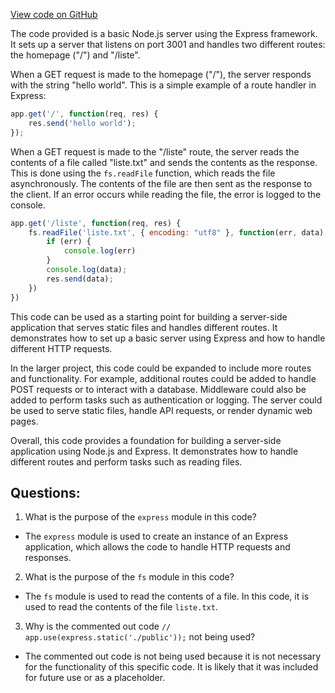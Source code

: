 [View code on GitHub](https://github.com/LaGuerrePiece/moonolith/server/index.js)

The code provided is a basic Node.js server using the Express framework. It sets up a server that listens on port 3001 and handles two different routes: the homepage ("/") and "/liste".

When a GET request is made to the homepage ("/"), the server responds with the string "hello world". This is a simple example of a route handler in Express:

```javascript
app.get('/', function(req, res) {
    res.send('hello world');
});
```

When a GET request is made to the "/liste" route, the server reads the contents of a file called "liste.txt" and sends the contents as the response. This is done using the `fs.readFile` function, which reads the file asynchronously. The contents of the file are then sent as the response to the client. If an error occurs while reading the file, the error is logged to the console.

```javascript
app.get('/liste', function(req, res) {
    fs.readFile('liste.txt', { encoding: "utf8" }, function(err, data) {
        if (err) {
            console.log(err)
        }
        console.log(data);
        res.send(data);
    })
})
```

This code can be used as a starting point for building a server-side application that serves static files and handles different routes. It demonstrates how to set up a basic server using Express and how to handle different HTTP requests.

In the larger project, this code could be expanded to include more routes and functionality. For example, additional routes could be added to handle POST requests or to interact with a database. Middleware could also be added to perform tasks such as authentication or logging. The server could be used to serve static files, handle API requests, or render dynamic web pages.

Overall, this code provides a foundation for building a server-side application using Node.js and Express. It demonstrates how to handle different routes and perform tasks such as reading files.
## Questions: 
 1. What is the purpose of the `express` module in this code?
- The `express` module is used to create an instance of an Express application, which allows the code to handle HTTP requests and responses.

2. What is the purpose of the `fs` module in this code?
- The `fs` module is used to read the contents of a file. In this code, it is used to read the contents of the file `liste.txt`.

3. Why is the commented out code `// app.use(express.static('./public'));` not being used?
- The commented out code is not being used because it is not necessary for the functionality of this specific code. It is likely that it was included for future use or as a placeholder.